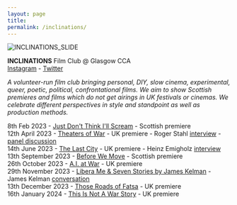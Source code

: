 ```yaml
---  
layout: page  
title:  
permalink: /inclinations/  
---  
```


![INCLINATIONS_SLIDE](https://github.com/rosedetivoli/rosedetivoli.github.io/assets/22683802/d465d6bc-9f09-4661-b313-bb314f5c3598)  

**INCLINATIONS** Film Club @ Glasgow CCA    
[Instagram](https://www.instagram.com/inclinations_film_club/) - [Twitter](https://twitter.com/inclinations_fc)  
    
_A volunteer-run film club bringing personal, DIY, slow cinema, experimental, queer, poetic, political, confrontational films. We aim to show Scottish premieres and films which do not get airings in UK festivals or cinemas. We celebrate different perspectives in style and standpoint as well as production methods._  
  
8th Feb 2023 - [Just Don't Think I'll Scream](https://www.cca-glasgow.com/programme/just-dont-think-ill-scream) - Scottish premiere  
12th April 2023 - [Theaters of War](https://www.cca-glasgow.com/programme/theaters-of-war) - UK premiere - Roger Stahl [interview](https://www.conter.scot/2023/4/10/theatres-of-war-exposing-the-military-entertainment-complex/) - [panel discussion](https://archive.org/details/theaters-of-war-inclinations-film-club-panel-12-april-2023)    
14th June 2023 - [The Last City](https://www.cca-glasgow.com/programme/the-last-city) - UK premiere - Heinz Emigholz [interview](https://www.sabzian.be/text/sculptures-in-time)  
13th September 2023 - [Before We Move](https://www.cca-glasgow.com/programme/before-we-move) - Scottish premiere  
26th October 2023 - [A.I. at War](https://www.cca-glasgow.com/programme/a-i-at-war) - UK premiere  
29th November 2023 - [Libera Me & Seven Stories by James Kelman](https://www.cca-glasgow.com/programme/libera-me-seven-stories-by-james-kelman) - James Kelman [conversation](https://archive.org/details/james-kelman-inclinations-film-club-29-nov-2023)    
13th December 2023 - [Those Roads of Fatsa](https://www.cca-glasgow.com/programme/those-roads-of-fatsa) - UK premiere    
16th January 2024 - [This Is Not A War Story](https://www.cca-glasgow.com/programme/this-is-not-a-war-story) - UK premiere  

